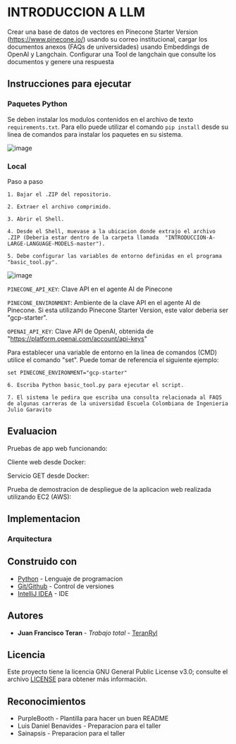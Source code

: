 # INTRODUCCION A LLM
Crear una base de datos de vectores en Pinecone Starter Version (https://www.pinecone.io/) usando su correo institucional, cargar los documentos anexos (FAQs de universidades) usando Embeddings de OpenAI y Langchain. Configurar una Tool de langchain que consulte los documentos y genere una respuesta

## Instrucciones para ejecutar

### Paquetes Python

Se deben instalar los modulos contenidos en el archivo de texto `requirements.txt`.
Para ello puede utilizar el comando `pip install` desde su linea de comandos para instalar los
paquetes en su sistema.

![image](https://github.com/TeranRyl/INTRODUCCION-A-LARGE-LANGUAGE-MODELS/assets/81679109/a08765c9-3c0d-4224-9d00-fdbdf2328a60)



### Local

Paso a paso

```
1. Bajar el .ZIP del repositorio.

2. Extraer el archivo comprimido.

3. Abrir el Shell.

4. Desde el Shell, muevase a la ubicacion donde extrajo el archivo .ZIP (Deberia estar dentro de la carpeta llamada  "INTRODUCCION-A-LARGE-LANGUAGE-MODELS-master").

5. Debe configurar las variables de entorno definidas en el programa "basic_tool.py".
```

![image](https://github.com/TeranRyl/INTRODUCCION-A-LARGE-LANGUAGE-MODELS/assets/81679109/803372bd-f639-4693-928c-9ad721153696)


`PINECONE_API_KEY`: Clave API en el agente AI de Pinecone

`PINECONE_ENVIRONMENT`: Ambiente de la clave API en el agente AI de Pinecone. Si esta utilizando Pinecone Starter Version, este valor deberia ser "gcp-starter".

`OPENAI_API_KEY`: Clave API de OpenAI, obtenida de "https://platform.openai.com/account/api-keys"


Para establecer una variable de entorno en la linea de comandos (CMD) utilice el comando "set". Puede tomar de referencia el siguiente ejemplo:

`set PINECONE_ENVIRONMENT="gcp-starter"`

```
6. Escriba Python basic_tool.py para ejecutar el script.

7. El sistema le pedira que escriba una consulta relacionada al FAQS de algunas carreras de la universidad Escuela Colombiana de Ingenieria Julio Garavito

```



## Evaluacion

Pruebas de app web funcionando:

Cliente web desde Docker:




Servicio GET desde Docker:




Prueba de demostracion de despliegue de la aplicacion web realizada utilizando EC2 (AWS):



## Implementacion

### Arquitectura


## Construido con

* [Python](https://www.python.org/) - Lenguaje de programacion
* [Git/Github](https://git-scm.com/) - Control de versiones
* [IntelliJ IDEA](https://www.jetbrains.com/idea/) - IDE 

## Autores

* **Juan Francisco Teran** - *Trabajo total* - [TeranRyl](https://github.com/TeranRyl)

## Licencia

Este proyecto tiene la licencia GNU General Public License v3.0; consulte el archivo [LICENSE](LICENSE.txt) para obtener más información.

## Reconocimientos

* PurpleBooth - Plantilla para hacer un buen README
* Luis Daniel Benavides - Preparacion para el taller
* Sainapsis - Preparacion para el taller

